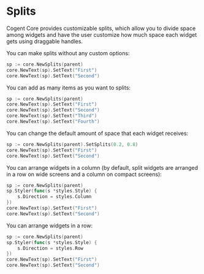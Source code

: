 # Splits

Cogent Core provides customizable splits, which allow you to divide space among widgets and have the user customize how much space each widget gets using draggable handles.

You can make splits without any custom options:

```Go
sp := core.NewSplits(parent)
core.NewText(sp).SetText("First")
core.NewText(sp).SetText("Second")
```

You can add as many items as you want to splits:

```Go
sp := core.NewSplits(parent)
core.NewText(sp).SetText("First")
core.NewText(sp).SetText("Second")
core.NewText(sp).SetText("Third")
core.NewText(sp).SetText("Fourth")
```

You can change the default amount of space that each widget receives:

```Go
sp := core.NewSplits(parent).SetSplits(0.2, 0.8)
core.NewText(sp).SetText("First")
core.NewText(sp).SetText("Second")
```

You can arrange widgets in a column (by default, split widgets are arranged in a row on wide screens and a column on compact screens):

```Go
sp := core.NewSplits(parent)
sp.Styler(func(s *styles.Style) {
    s.Direction = styles.Column
})
core.NewText(sp).SetText("First")
core.NewText(sp).SetText("Second")
```

You can arrange widgets in a row:

```Go
sp := core.NewSplits(parent)
sp.Styler(func(s *styles.Style) {
    s.Direction = styles.Row
})
core.NewText(sp).SetText("First")
core.NewText(sp).SetText("Second")
```
